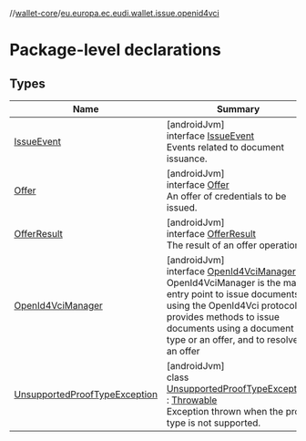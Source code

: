//[wallet-core](../../index.md)/[eu.europa.ec.eudi.wallet.issue.openid4vci](index.md)

# Package-level declarations

## Types

| Name                                                                        | Summary                                                                                                                                                                                                                                                                       |
|-----------------------------------------------------------------------------|-------------------------------------------------------------------------------------------------------------------------------------------------------------------------------------------------------------------------------------------------------------------------------|
| [IssueEvent](-issue-event/index.md)                                         | [androidJvm]<br>interface [IssueEvent](-issue-event/index.md)<br>Events related to document issuance.                                                                                                                                                                         |
| [Offer](-offer/index.md)                                                    | [androidJvm]<br>interface [Offer](-offer/index.md)<br>An offer of credentials to be issued.                                                                                                                                                                                   |
| [OfferResult](-offer-result/index.md)                                       | [androidJvm]<br>interface [OfferResult](-offer-result/index.md)<br>The result of an offer operation.                                                                                                                                                                          |
| [OpenId4VciManager](-open-id4-vci-manager/index.md)                         | [androidJvm]<br>interface [OpenId4VciManager](-open-id4-vci-manager/index.md)<br>OpenId4VciManager is the main entry point to issue documents using the OpenId4Vci protocol It provides methods to issue documents using a document type or an offer, and to resolve an offer |
| [UnsupportedProofTypeException](-unsupported-proof-type-exception/index.md) | [androidJvm]<br>class [UnsupportedProofTypeException](-unsupported-proof-type-exception/index.md) : [Throwable](https://kotlinlang.org/api/latest/jvm/stdlib/kotlin/-throwable/index.html)<br>Exception thrown when the proof type is not supported.                          |
